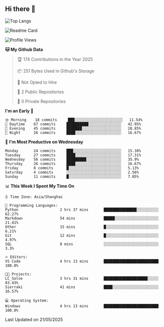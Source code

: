 ## Hi there 👋
![Top Langs](https://github-readme-stats.vercel.app/api/top-langs/?username=Sierraki&layout=compact&theme=nightowl&show_icons=true)

![Readme Card](https://github-readme-stats.vercel.app/api/pin/?username=Sierraki&repo=LC_Solve&show_owner&theme=nightowl&show_icons=true)

<!--START_SECTION:waka-->
![Profile Views](http://img.shields.io/badge/Profile%20Views-1-blue)

**🐱 My Github Data** 

> 🏆 174 Contributions in the Year 2025
 > 
> 📦 251 Bytes Used in Github's Storage 
 > 
> 🚫 Not Opted to Hire
 > 
> 📜 2 Public Repositories 
 > 
> 🔑 0 Private Repositories  
 > 
**I'm an Early 🐤** 

```text
🌞 Morning    18 commits     ███░░░░░░░░░░░░░░░░░░░░░░   11.54% 
🌆 Daytime    67 commits     ██████████░░░░░░░░░░░░░░░   42.95% 
🌃 Evening    45 commits     ███████░░░░░░░░░░░░░░░░░░   28.85% 
🌙 Night      26 commits     ████░░░░░░░░░░░░░░░░░░░░░   16.67%

```
📅 **I'm Most Productive on Wednesday** 

```text
Monday       24 commits     ███░░░░░░░░░░░░░░░░░░░░░░   15.38% 
Tuesday      27 commits     ████░░░░░░░░░░░░░░░░░░░░░   17.31% 
Wednesday    56 commits     █████████░░░░░░░░░░░░░░░░   35.9% 
Thursday     26 commits     ████░░░░░░░░░░░░░░░░░░░░░   16.67% 
Friday       8 commits      █░░░░░░░░░░░░░░░░░░░░░░░░   5.13% 
Saturday     4 commits      ░░░░░░░░░░░░░░░░░░░░░░░░░   2.56% 
Sunday       11 commits     █░░░░░░░░░░░░░░░░░░░░░░░░   7.05%

```


📊 **This Week I Spent My Time On** 

```text
⌚︎ Time Zone: Asia/Shanghai

💬 Programming Languages: 
Python                   2 hrs 37 mins       ███████████████░░░░░░░░░░   62.27% 
Markdown                 54 mins             █████░░░░░░░░░░░░░░░░░░░░   21.41% 
Other                    15 mins             █░░░░░░░░░░░░░░░░░░░░░░░░   6.21% 
Git                      12 mins             █░░░░░░░░░░░░░░░░░░░░░░░░   4.97% 
SQL                      8 mins              ░░░░░░░░░░░░░░░░░░░░░░░░░   3.3%

🔥 Editors: 
VS Code                  4 hrs 13 mins       █████████████████████████   100.0%

🐱‍💻 Projects: 
LC_Solve                 3 hrs 31 mins       ████████████████████░░░░░   83.43% 
Sierraki                 41 mins             ████░░░░░░░░░░░░░░░░░░░░░   16.57%

💻 Operating System: 
Windows                  4 hrs 13 mins       █████████████████████████   100.0%

```


 Last Updated on 21/05/2025
<!--END_SECTION:waka-->
